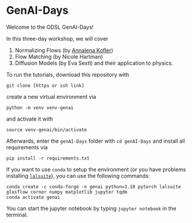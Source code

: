 # GenAI-Days

Welcome to the ODSL GenAI-Days!

In this three-day workshop, we will cover
1. Normalizing Flows (by [Annalena Kofler](https://www.annalenakofler.com))
2. Flow Matching (by Nicole Hartman)
3. Diffusion Models (by Eva Sextl)
and their application to physics.

To run the tutorials, download this repository with 
```
git clone [https or ssh link]
```
create a new virtual environment via
```
python -m venv venv-genai
```
and activate it with
```
source venv-genai/bin/activate
```

Afterwards, enter the `genAI-Days` folder with `cd genAI-Days` and install all requirements via
```
pip install -r requirements.txt
```

If you want to use `conda` to setup the environment (or you have problems installing [`lalsuite`](https://wiki.ligo.org/Computing/LALSuiteInstall)), you can use the following commands:
```
conda create -c conda-forge -n genai python=3.10 pytorch lalsuite glasflow corner numpy matplotlib jupyter tqdm
conda activate genai
```

You can start the jupyter notebook by typing `jupyter notebook` in the terminal. 